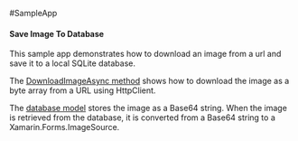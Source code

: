 #SampleApp
#### Save Image To Database 
This sample app demonstrates how to download an image from a url and save it to a local SQLite database.

The [DownloadImageAsync method](https://github.com/brminnick/SaveImageToDatabaseSampleApp/blob/master/SaveImageToDatabaseSampleApp/ViewModel/MainViewModel.cs#L147) shows how to download the image as a byte array from a URL using HttpClient.

The [database model](https://github.com/brminnick/SaveImageToDatabaseSampleApp/blob/master/SaveImageToDatabaseSampleApp/Model/DownloadedImageModel.cs) stores the image as a Base64 string. When the image is retrieved from the database, it is converted from a Base64 string to a Xamarin.Forms.ImageSource.
